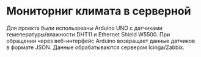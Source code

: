 # Мониторниг климата в серверной

Для проекта были использованы Arduino UNO с датчиками темепературы/влажности DHT11 и Ethernet Shield W5500. 
При обращении через веб-интерфейс Arduino возвращает данные датчиков в формате JSON.
Данные обрабатываются сервером Icinga/Zabbix.
